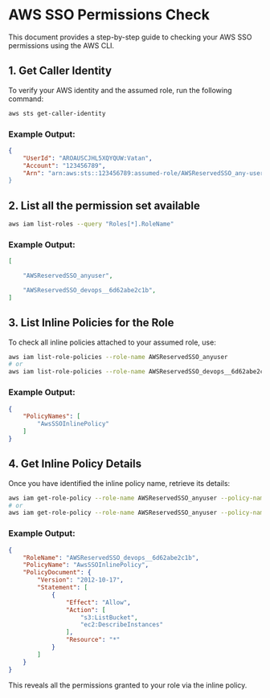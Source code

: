 # AWS SSO Permissions Check

This document provides a step-by-step guide to checking your AWS SSO permissions using the AWS CLI.

## 1. Get Caller Identity
To verify your AWS identity and the assumed role, run the following command:

```sh
aws sts get-caller-identity
```

### Example Output:
```json
{
    "UserId": "AROAUSCJHL5XQYQUW:Vatan",
    "Account": "123456789",
    "Arn": "arn:aws:sts::123456789:assumed-role/AWSReservedSSO_any-user
}
```
## 2. List all the permission set available
```sh
aws iam list-roles --query "Roles[*].RoleName"
```

### Example Output:
```json
[

    "AWSReservedSSO_anyuser",

    "AWSReservedSSO_devops__6d62abe2c1b",
]
```

## 3. List Inline Policies for the Role
To check all inline policies attached to your assumed role, use:

```sh
aws iam list-role-policies --role-name AWSReservedSSO_anyuser
# or
aws iam list-role-policies --role-name AWSReservedSSO_devops__6d62abe2c1b    
```

### Example Output:
```json
{
    "PolicyNames": [
        "AwsSSOInlinePolicy"
    ]
}
```

## 4. Get Inline Policy Details
Once you have identified the inline policy name, retrieve its details:

```sh
aws iam get-role-policy --role-name AWSReservedSSO_anyuser --policy-name AwsSSOInlinePolicy
# or
aws iam get-role-policy --role-name AWSReservedSSO_anyuser --policy-name AwsSSOInlinePolicy
```

### Example Output:
```json
{
    "RoleName": "AWSReservedSSO_devops__6d62abe2c1b",
    "PolicyName": "AwsSSOInlinePolicy",
    "PolicyDocument": {
        "Version": "2012-10-17",
        "Statement": [
            {
                "Effect": "Allow",
                "Action": [
                    "s3:ListBucket",
                    "ec2:DescribeInstances"
                ],
                "Resource": "*"
            }
        ]
    }
}
```

This reveals all the permissions granted to your role via the inline policy.
